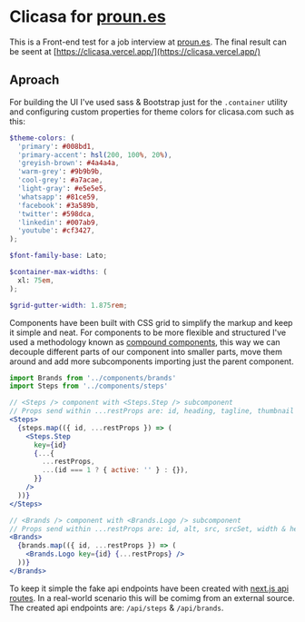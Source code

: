 # Clicasa for [proun.es](https://www.proun.es/)

This is a Front-end test for a job interview at  [proun.es](https://www.proun.es/). The final result can be seent at [https://clicasa.vercel.app/](https://clicasa.vercel.app/)

## Aproach

For building the UI I've used sass & Bootstrap just for the `.container` utility and configuring custom properties for theme colors for clicasa.com such as this:

```scss
$theme-colors: (
  'primary': #008bd1,
  'primary-accent': hsl(200, 100%, 20%),
  'greyish-brown': #4a4a4a,
  'warm-grey': #9b9b9b,
  'cool-grey': #a7acae,
  'light-gray': #e5e5e5,
  'whatsapp': #81ce59,
  'facebook': #3a589b,
  'twitter': #598dca,
  'linkedin': #007ab9,
  'youtube': #cf3427,
);

$font-family-base: Lato;

$container-max-widths: (
  xl: 75em,
);

$grid-gutter-width: 1.875rem;
```

Components have been built with CSS grid to simplify the markup
and keep it simple and neat. For components to be more flexible and structured I've used a methodology known as [compound components](https://www.jakewiesler.com/blog/compound-component-basics), this way we can decouple different parts of our component into smaller parts, move them around and add more subcomponents importing just the parent component.

```jsx
import Brands from '../components/brands'
import Steps from '../components/steps'

// <Steps /> component with <Steps.Step /> subcomponent
// Props send within ...restProps are: id, heading, tagline, thumbnail & alt
<Steps>
  {steps.map(({ id, ...restProps }) => (
    <Steps.Step
      key={id}
      {...{
        ...restProps,
        ...(id === 1 ? { active: '' } : {}),
      }}
    />
  ))}
</Steps>

// <Brands /> component with <Brands.Logo /> subcomponent
// Props send within ...restProps are: id, alt, src, srcSet, width & height
<Brands>
  {brands.map(({ id, ...restProps }) => (
    <Brands.Logo key={id} {...restProps} />
  ))}
</Brands>
```

To keep it simple the fake api endpoints have been created with [next.js api routes](https://nextjs.org/docs/api-routes/introduction). In a real-world scenario this will be comimg from an external source. The created api endpoints are: `/api/steps` & `/api/brands`.
